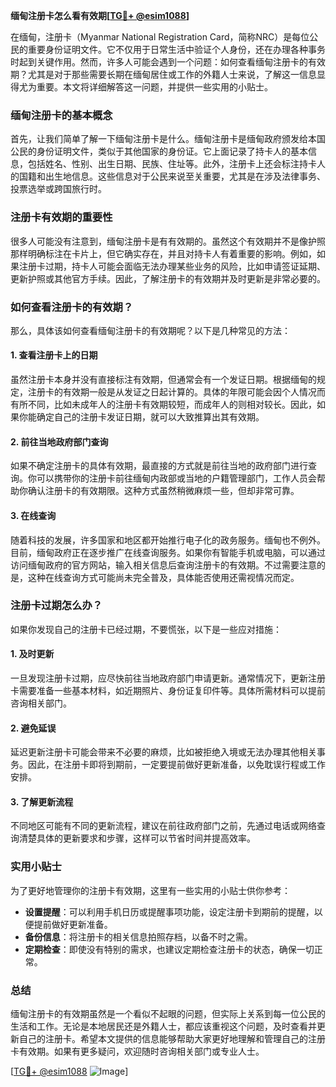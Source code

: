 **缅甸注册卡怎么看有效期[[TG💪+ @esim1088](https://t.me/s/esim1088)]**

在缅甸，注册卡（Myanmar National Registration Card，简称NRC）是每位公民的重要身份证明文件。它不仅用于日常生活中验证个人身份，还在办理各种事务时起到关键作用。然而，许多人可能会遇到一个问题：如何查看缅甸注册卡的有效期？尤其是对于那些需要长期在缅甸居住或工作的外籍人士来说，了解这一信息显得尤为重要。本文将详细解答这一问题，并提供一些实用的小贴士。

### 缅甸注册卡的基本概念

首先，让我们简单了解一下缅甸注册卡是什么。缅甸注册卡是缅甸政府颁发给本国公民的身份证明文件，类似于其他国家的身份证。它上面记录了持卡人的基本信息，包括姓名、性别、出生日期、民族、住址等。此外，注册卡上还会标注持卡人的国籍和出生地信息。这些信息对于公民来说至关重要，尤其是在涉及法律事务、投票选举或跨国旅行时。

### 注册卡有效期的重要性

很多人可能没有注意到，缅甸注册卡是有有效期的。虽然这个有效期并不是像护照那样明确标注在卡片上，但它确实存在，并且对持卡人有着重要的影响。例如，如果注册卡过期，持卡人可能会面临无法办理某些业务的风险，比如申请签证延期、更新护照或其他官方手续。因此，了解注册卡的有效期并及时更新是非常必要的。

### 如何查看注册卡的有效期？

那么，具体该如何查看缅甸注册卡的有效期呢？以下是几种常见的方法：

#### 1. 查看注册卡上的日期

虽然注册卡本身并没有直接标注有效期，但通常会有一个发证日期。根据缅甸的规定，注册卡的有效期一般是从发证之日起计算的。具体的年限可能会因个人情况而有所不同，比如未成年人的注册卡有效期较短，而成年人的则相对较长。因此，如果你能确定自己的注册卡发证日期，就可以大致推算出其有效期。

#### 2. 前往当地政府部门查询

如果不确定注册卡的具体有效期，最直接的方式就是前往当地的政府部门进行查询。你可以携带你的注册卡前往缅甸内政部或当地的户籍管理部门，工作人员会帮助你确认注册卡的有效期限。这种方式虽然稍微麻烦一些，但却非常可靠。

#### 3. 在线查询

随着科技的发展，许多国家和地区都开始推行电子化的政务服务。缅甸也不例外。目前，缅甸政府正在逐步推广在线查询服务。如果你有智能手机或电脑，可以通过访问缅甸政府的官方网站，输入相关信息后查询注册卡的有效期。不过需要注意的是，这种在线查询方式可能尚未完全普及，具体能否使用还需视情况而定。

### 注册卡过期怎么办？

如果你发现自己的注册卡已经过期，不要慌张，以下是一些应对措施：

#### 1. 及时更新

一旦发现注册卡过期，应尽快前往当地政府部门申请更新。通常情况下，更新注册卡需要准备一些基本材料，如近期照片、身份证复印件等。具体所需材料可以提前咨询相关部门。

#### 2. 避免延误

延迟更新注册卡可能会带来不必要的麻烦，比如被拒绝入境或无法办理其他相关事务。因此，在注册卡即将到期前，一定要提前做好更新准备，以免耽误行程或工作安排。

#### 3. 了解更新流程

不同地区可能有不同的更新流程，建议在前往政府部门之前，先通过电话或网络查询清楚具体的更新要求和步骤，这样可以节省时间并提高效率。

### 实用小贴士

为了更好地管理你的注册卡有效期，这里有一些实用的小贴士供你参考：

- **设置提醒**：可以利用手机日历或提醒事项功能，设定注册卡到期前的提醒，以便提前做好更新准备。
- **备份信息**：将注册卡的相关信息拍照存档，以备不时之需。
- **定期检查**：即使没有特别的需求，也建议定期检查注册卡的状态，确保一切正常。

### 总结

缅甸注册卡的有效期虽然是一个看似不起眼的问题，但实际上关系到每一位公民的生活和工作。无论是本地居民还是外籍人士，都应该重视这个问题，及时查看并更新自己的注册卡。希望本文提供的信息能够帮助大家更好地理解和管理自己的注册卡有效期。如果有更多疑问，欢迎随时咨询相关部门或专业人士。

[[TG💪+ @esim1088](https://t.me/s/esim1088) ![Image](https://i.postimg.cc/4NQfJmqS/Snipaste-2025-05-13-00-14-12.png)]